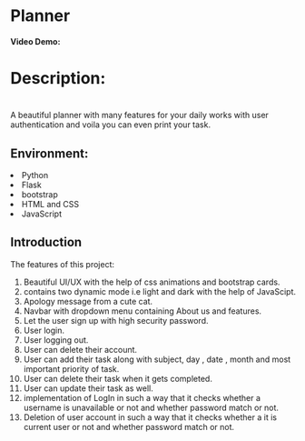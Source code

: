 # Planner
#### Video Demo:  <URL >
#### <h1>Description:<h1>
<p> A beautiful planner with many features for your daily works with user authentication and voila you can even print your task.</p>
<h2>Environment:</h2>
 <p>
<li>Python
<li>Flask
<li>bootstrap
<li>HTML and CSS
<li>JavaScript
  </p>
<h2>Introduction</h2>
<p>The features of this project:<br>
<ol>
<li>Beautiful UI/UX with the help of css animations and bootstrap cards.
<li>contains two dynamic mode i.e light and dark with the help of JavaScipt.
<li>Apology message from a cute cat.
<li>Navbar with dropdown menu containing About us and features.
<li>Let the user sign up with high security password.
<li>User login.
<li>User logging out.
<li>User can delete their account.
<li>User can add their task along with subject, day , date , month and most important priority of task.
<li>User can delete their task when it gets completed.
<li>User can update their task as well.
<li>implementation of LogIn in such a way that  it checks whether a username is unavailable or not and whether password match or not.
<li>Deletion of user account in such a way that  it checks whether a it is current user or not and whether password match or not.
  </p>
 
